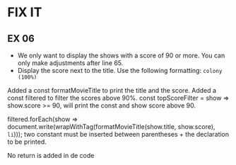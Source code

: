 # FIX IT
## EX 06
* We only want to display the shows with a score of 90 or more. You can only make adjustments after line 65.
* Display the score next to the title. Use the following formatting: `colony (100%)`

Added a const formatMovieTitle to print the title and the score.
Added a const filtered to filter the scores above 90%.
const topScoreFilter = show => show.score >= 90, will print the const and show score above 90. 

filtered.forEach(show => document.write(wrapWithTag(formatMovieTitle(show.title, show.score), `li`)));
                                        two constant must be inserted between parentheses + the declaration to be printed.


No return is added in de code